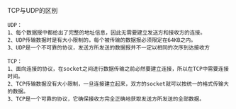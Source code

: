 TCP与UDP的区别

    UDP：
    1、每个数据报中都给出了完整的地址信息，因此无需要建立发送方和接收方的连接。
    2、UDP传输数据时是有大小限制的，每个被传输的数据报必须限定在64KB之内。
    3、UDP是一个不可靠的协议，发送方所发送的数据报并不一定以相同的次序到达接收方
    
    TCP：
    1、面向连接的协议，在socket之间进行数据传输之前必然要建立连接，所以在TCP中需要连接时间。
    2、TCP传输数据没有大小限制，一旦连接建立起来，双方的socket就可以按统一的格式传输大的数据。
    3、TCP是一个可靠的协议，它确保接收方完全正确地获取发送方所发送的全部数据。

